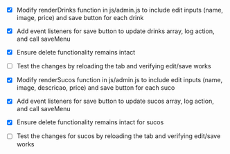 - [x] Modify renderDrinks function in js/admin.js to include edit inputs (name, image, price) and save button for each drink
- [x] Add event listeners for save button to update drinks array, log action, and call saveMenu
- [x] Ensure delete functionality remains intact
- [ ] Test the changes by reloading the tab and verifying edit/save works

- [x] Modify renderSucos function in js/admin.js to include edit inputs (name, image, descricao, price) and save button for each suco
- [x] Add event listeners for save button to update sucos array, log action, and call saveMenu
- [x] Ensure delete functionality remains intact for sucos
- [ ] Test the changes for sucos by reloading the tab and verifying edit/save works
